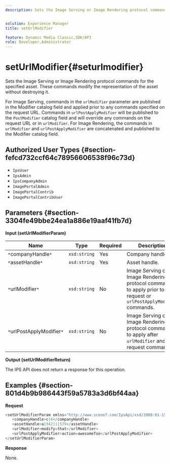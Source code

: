 ```yaml
---
description: Sets the Image Serving or Image Rendering protocol commands for the specified asset. These commands modify the representation of the asset without destroying it.


solution: Experience Manager
title: setUrlModifier

feature: Dynamic Media Classic,SDK/API
role: Developer,Administrator
---
```


# setUrlModifier{#seturlmodifier}

Sets the Image Serving or Image Rendering protocol commands for the specified asset. These commands modify the representation of the asset without destroying it.

 For Image Serving, commands in the `urlModifier` parameter are published in the Modifier catalog field and applied prior to any commands specified on the request URL. Commands in `urlPostApplyModifier` will be published to the `PostModifier` catalog field and will override any commands on the request URL or in `urlModifier`. For Image Rendering, the commands in `urlModifier` and `urlPostApplyModifier` are concatenated and published to the Modifier catalog field. 

## Authorized User Types {#section-fefcd732ccf64c78956606538f96c73d}

* `IpsUser` 
* `IpsAdmin` 
* `IpsCompanyAdmin` 
* `ImagePortalAdmin` 
* `ImagePortalContrib` 
* `ImagePortalContribUser`

## Parameters {#section-3304fe49bbe24ea1a886e19aaf41fb7d}

**Input (setUrlModifierParam)** 

|  Name  | Type  | Required  | Description  |
|---|---|---|---|
|  `*`companyHandle`*`  | `xsd:string`  | Yes  | Company handle.  |
|  `*`assetHandle`*`  | `xsd:string`  | Yes  | Asset handle.  |
|  `*`urlModifier`*`  | `xsd:string`  | No  |Image Serving or Image Rendering protocol commands to apply prior to request or `urlPostApplyModifier` commands.  |
|  `*`urlPostApplyModifier`*`  | `xsd:string`  | No  |Image Serving or Image Rendering protocol commands to apply after `urlModifier` and request commands.  |

**Output (setUrlModifierReturn)**

The IPS API does not return a response for this operation.

## Examples {#section-801d4b9b986443f59a5783a3d6bf44aa}

**Request** 

```java
<setUrlModifierParam xmlns="http://www.scene7.com/IpsApi/xsd/2008-01-15">
   <companyHandle>c|6</companyHandle>
   <assetHandle>a|942|1|579</assetHandle>
   <urlModifier>modify=that</urlModifier>
   <urlPostApplyModifier>action=awesomeToo</urlPostApplyModifier>
</setUrlModifierParam>
```

**Response**

None. 

